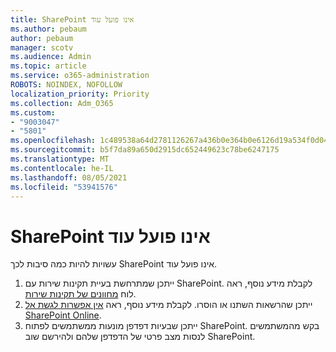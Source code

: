 ```yaml
---
title: SharePoint אינו פועל עוד
ms.author: pebaum
author: pebaum
manager: scotv
ms.audience: Admin
ms.topic: article
ms.service: o365-administration
ROBOTS: NOINDEX, NOFOLLOW
localization_priority: Priority
ms.collection: Adm_O365
ms.custom:
- "9003047"
- "5801"
ms.openlocfilehash: 1c489538a64d2781126267a436b0e364b0e6126d19a534f0d04c69d5a3ec341f
ms.sourcegitcommit: b5f7da89a650d2915dc652449623c78be6247175
ms.translationtype: MT
ms.contentlocale: he-IL
ms.lasthandoff: 08/05/2021
ms.locfileid: "53941576"
---
```

# <a name="sharepoint-is-no-longer-working"></a>SharePoint אינו פועל עוד

עשויות להיות כמה סיבות לכך SharePoint אינו פועל עוד.

1. ייתכן שמתרחשת בעיית תקינות שירות עם SharePoint. לקבלת מידע נוסף, ראה לוח [מחוונים של תקינות שירות](https://admin.microsoft.com/AdminPortal/Home#/servicehealth).
2. ייתכן שהרשאות השתנו או הוסרו. לקבלת מידע נוסף, ראה [אין אפשרות לגשת אל SharePoint Online](https://docs.microsoft.com/sharepoint/troubleshoot/sharing-and-permissions/sharepoint-online-inaccessible).
3. ייתכן שבעיות דפדפן מונעות ממשתמשים לפתוח SharePoint. בקש מהמשתמשים לנסות מצב פרטי של הדפדפן שלהם ולהירשם שוב SharePoint.